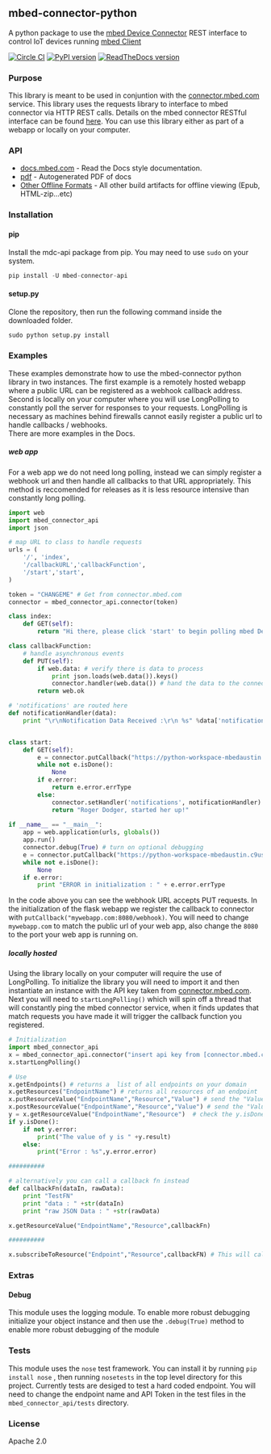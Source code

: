 ## mbed-connector-python 
A python package to use the [mbed Device Connector](https://connector.mbed.com/) REST interface to control IoT devices running [mbed Client](https://www.mbed.com/en/development/software/mbed-client/)

[![Circle CI](https://circleci.com/gh/ARMmbed/mbed-connector-api-python.svg?style=svg)](https://circleci.com/gh/ARMmbed/mbed-connector-api-python)
[![PyPI version](https://badge.fury.io/py/mbed-connector-api.svg)](https://badge.fury.io/py/mbed-connector-api)
[![ReadTheDocs version](https://readthedocs.org/projects/mbed-connector-api-python/badge/?version=latest)](http://mbed-connector-api-python.readthedocs.org/en/latest/)

### Purpose
This library is meant to be used in conjuntion with the [connector.mbed.com](https://connector.mbed.com/) service. This library uses the requests library to interface to mbed connector via HTTP REST calls. Details on the mbed connector RESTful interface can be found [here](https://docs.mbed.com/docs/mbed-device-connector-web-interfaces/en/latest/). You can use this library either as part of a webapp or locally on your computer.

### API
* [docs.mbed.com](https://docs.mbed.com/docs/mbed-connector-api-python) - Read the Docs style documentation.
* [pdf](https://docs.mbed.com/projects/mbed-connector-api-python/downloads/pdf/master/) - Autogenerated PDF of docs
* [Other Offline Formats](https://docs.mbed.com/projects/mbed-connector-api-python/downloads/) - All other build artifacts for offline viewing (Epub, HTML-zip...etc)

### Installation

#### pip
Install the mdc-api package from pip. You may need to use `sudo` on your system.
```python
pip install -U mbed-connector-api
```

#### setup.py
Clone the repository, then run the following command inside the downloaded folder. 

```python
sudo python setup.py install
```

### Examples
These examples demonstrate how to use the mbed-connector python library in two instances. The first example is a remotely hosted webapp where a public URL can be registered as a webhook callback address. Second is locally on your computer where you will use LongPolling to constantly poll the server for responses to your requests. LongPolling is necessary as machines behind firewalls cannot easily register a public url to handle callbacks / webhooks.  
There are more examples in the Docs.

##### web app
For a web app we do not need long polling, instead we can simply register a webhook url and then handle all callbacks to that URL appropriately. This method is reccomended for releases as it is less resource intensive than constantly long polling. 
```python
import web
import mbed_connector_api
import json

# map URL to class to handle requests
urls = (
	'/', 'index',
	'/callbackURL','callbackFunction',
	'/start','start',
)

token = "CHANGEME" # Get from connector.mbed.com
connector = mbed_connector_api.connector(token)

class index:
	def GET(self):
		return "Hi there, please click 'start' to begin polling mbed Device Connector"

class callbackFunction:
	# handle asynchronous events
	def PUT(self):
		if web.data: # verify there is data to process
			print json.loads(web.data()).keys()
			connector.handler(web.data()) # hand the data to the connector handler
		return web.ok

# 'notifications' are routed here
def notificationHandler(data):
	print "\r\nNotification Data Received :\r\n %s" %data['notifications']


class start:
	def GET(self):
		e = connector.putCallback("https://python-workspace-mbedaustin.c9users.io:8080/callbackURL")
		while not e.isDone():
			None
		if e.error:
			return e.error.errType
		else:
			connector.setHandler('notifications', notificationHandler) # send 'notifications' to the notificationHandler FN
			return "Roger Dodger, started her up!"
			
if __name__ == "__main__":
	app = web.application(urls, globals())
	app.run()
	connector.debug(True) # turn on optional debugging
	e = connector.putCallback("https://python-workspace-mbedaustin.c9users.io:8080/callbackURL") # Change to match your workspace
	while not e.isDone():
		None
	if e.error:
		print "ERROR in initialization : " + e.error.errType
```
In the code above you can see the webhook URL accepts PUT requests. In the initialization of the flask webapp we register the callback to connector with `putCallback("mywebapp.com:8080/webhook)`. You will need to change `mywebapp.com` to match the public url of your web app, also change the `8080` to the port your web app is running on.


##### locally hosted
Using the library locally on your computer will require the use of LongPolling. To initialize the library you will need to import it and then instantiate an instance with the API key taken from [connector.mbed.com](https://connector.mbed.com/#accesskeys). Next you will need to `startLongPolling()` which will spin off a thread that will constantly ping the mbed connector service, when it finds updates that match requests you have made it will trigger the callback function you registered. 

```python
# Initialization
import mbed_connector_api
x = mbed_connector_api.connector("insert api key from [connector.mbed.com](https://connector.mbed.com/#accesskeys)")
x.startLongPolling()

# Use 
x.getEndpoints() # returns a  list of all endpoints on your domain
x.getResources("EndpointName") # returns all resources of an endpoint
x.putResourceValue("EndpointName","Resource","Value") # send the "Value" to the "Resource" over a PUT request
x.postResourceValue("EndpointName","Resource","Value") # send the "Value" to the "Resource" over a POST request
y = x.getResourceValue("EndpointName","Resource")  # check the y.isDone() funciton to see when the request completes, the result will then be in y.result. The Resource should be of the form "/X/Y/Z"
if y.isDone():
    if not y.error:
        print("The value of y is " +y.result)
    else:
        print("Error : %s",y.error.error)

##########

# alternatively you can call a callback fn instead
def callbackFn(dataIn, rawData):
    print "TestFN"
    print "data : " +str(dataIn)
    print "raw JSON Data : " +str(rawData)

x.getResourceValue("EndpointName","Resource",callbackFn)

##########

x.subscribeToResource("Endpoint","Resource",callbackFN) # This will call the callbackFn every time the Endpoint/Resource value changes.

```

### Extras
#### Debug
This module uses the logging module. To enable more robust debugging initialize your object instance and then use the `.debug(True)` method to enable more robust debugging of the module

### Tests
This module uses the `nose` test framework. You can install it by running `pip install nose` , then running `nosetests` in the top level directory for this project. Currently tests are desiged to test a hard coded endpoint. You will need to change the endpoint name and API Token in the test files in the `mbed_connector_api/tests` directory. 

### License
Apache 2.0
